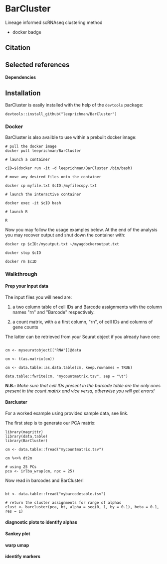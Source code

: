 # BarCluster
Lineage informed scRNAseq clustering method

  * docker badge

## Citation

## Selected references

#### Dependencies

## Installation

BarCluster is easily installed with the help of the `devtools` package:

```
devtools::install_github("leeprichman/BarCluster")
```

### Docker

BarCluster is also availble to use within a prebuilt docker image:

```
# pull the docker image
docker pull leeprichman/BarCluster

# launch a container

cID=$(docker run -it -d leeprichman/BarCluster /bin/bash)

# move any desired files onto the container

docker cp myfile.txt $cID:/myfilecopy.txt

# launch the interactive container

docker exec -it $cID bash

# launch R

R

```

Now you may follow the usage examples below. At the end of the analysis you may recover output and shut down the container with:

```
docker cp $cID:/myoutput.txt ~/myagdockeroutput.txt

docker stop $cID

docker rm $cID

```

### Walkthrough

#### Prep your input data

The input files you will need are:

 1. a two column table of cell IDs and Barcode assignments with the column names "rn" and "Barcode" respectively.

 2. a count matrix, with a a first column, "rn", of cell IDs and columns of gene counts

The latter can be retrieved from your Seurat object if you already have one:

```

cm <- myseuratobject[["RNA"]]@data

cm <- t(as.matrix(cm))

cm <- data.table::as.data.table(cm, keep.rownames = TRUE)

data.table::fwrite(cm, "mycountmatrix.tsv", sep = "\t")

```

**N.B.:** *Make sure that cell IDs present in the barcode table are the only ones present in the count matrix and vice versa, otherwise you will get errors!*

#### Barcluster

For a worked example using provided sample data, see link.

The first step is to generate our PCA matrix:

```
library(magrittr)
library(data.table)
library(BarCluster)

cm <- data.table::fread("mycountmatrix.tsv")

cm %<>% dt2m

# using 25 PCs
pca <- irlba_wrap(cm, npc = 25)

```

Now read in barcodes and BarCluster!

```

bt <- data.table::fread("mybarcodetable.tsv")

# return the cluster assignments for range of alphas
clust <- barcluster(pca, bt, alpha = seq(0, 1, by = 0.1), beta = 0.1, res = 1)

```

#### diagnostic plots to identify alphas

#### Sankey plot

#### warp umap

#### identify markers
